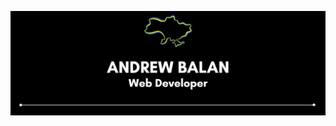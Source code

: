 [![Header](https://github.com/AndreyBalan/AndreyBalan/blob/main/assets/andrewbalan.png)](https://andreybalan.github.io/)
